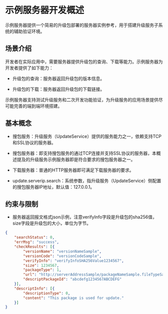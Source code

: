 # 示例服务器开发概述
<!--Kit: Basics Service Kit-->
<!--Subsystem: Update-->
<!--Owner: @RainyDay_005; @huangsiping3-->
<!--SE: @zhangzhengxue;@jackd320-->
<!--TSE: @mamba-ting-->

示例服务器提供一个简易的升级包部署的服务器实例参考，用于搭建升级服务子系统的辅助验证环境。

## 场景介绍

开发者在实际应用中，需要服务器提供升级包的查询、下载等能力。示例服务器为开发者提供了如下能力：

- 升级包的查询：服务器返回升级包的版本信息。

- 升级包的下载：服务器返回升级包的下载链接。

示例服务器支持测试升级服务和二次开发功能验证，为升级服务的应用场景提供尽可能完善的端到端环境搭建。

## 基本概念

- 搜包服务：升级服务（UpdateService）提供的服务能力之一，依赖支持TCP和SSL协议的服务器。

- 搜包服务器：即支持搜包服务的通过TCP连接并支持SSL协议的服务器，本概述提及的升级服务示例服务器即是符合要求的搜包服务器之一。

- 下载服务器：普通的HTTP服务器即可满足下载服务器的要求。

- update.serverip.search：系统参数，指升级服务（UpdateService）侧配置的搜包服务器IP地址，默认值：127.0.0.1。

## 约束与限制

- 服务器返回报文格式json示例，注意verifyInfo字段是升级包的sha256值，size字段是升级包的大小，单位为字节。

```json
{
    "searchStatus": 0,
    "errMsg": "success",
    "checkResults": [{
        "versionName": "versionNameSample",
        "versionCode": "versionCodeSample",
        "verifyInfo": "verifyInfoSHA256Value1234567",
        "size": 1234567,
        "packageType": 1,
        "url": "http://serverAddressSample/packageNameSample.fileTypeSample",
        "descriptPackageId": "abcdefg1234567ABCDEFG"
    }],
    "descriptInfo": [{
        "descriptionType": 0,
        "content": "This package is used for update."
    }]
}
```

